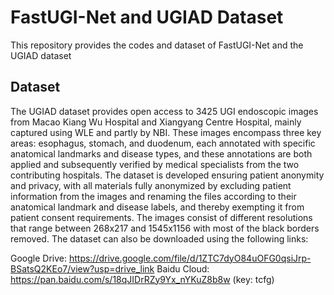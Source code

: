 # FastUGI-Net and UGIAD Dataset
This repository provides the codes and dataset of FastUGI-Net and the UGIAD dataset

## Dataset
The UGIAD dataset provides open access to 3425 UGI endoscopic images from Macao Kiang Wu Hospital and Xiangyang Centre Hospital, mainly captured using WLE and partly by NBI. These images encompass three key areas: esophagus, stomach, and duodenum, each annotated with specific anatomical landmarks and disease types, and these annotations are both applied and subsequently verified by medical specialists from the two contributing hospitals. The dataset is developed ensuring patient anonymity and privacy, with all materials fully anonymized by excluding patient information from the images and renaming the files according to their anatomical landmark and disease labels, and thereby exempting it from patient consent requirements. The images consist of different resolutions that range between 268x217 and 1545x1156 with most of the black borders removed. 
The dataset can also be downloaded using the following links:

Google Drive: https://drive.google.com/file/d/1ZTC7dyO84uOFG0qsiJrp-BSatsQ2KEo7/view?usp=drive_link
Baidu Cloud: https://pan.baidu.com/s/18qJIDrRZy9Yx_nYKuZ8b8w (key: tcfg)

